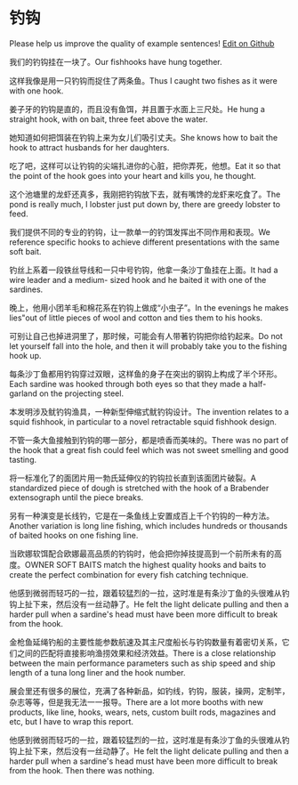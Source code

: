 # 钓钩

Please help us improve the quality of example sentences! [Edit on Github](https://github.com/jiyushe/jiyu-example-sentence-source/blob/main/chinese/diaogou.md)

<p><span class="chinese">我们的钓钩挂在一块了。</span><span class="english">Our fishhooks have hung together.</span></p>

<p><span class="chinese">这样我像是用一只钓钩而捉住了两条鱼。</span><span class="english">Thus I caught two fishes as it were with one hook.</span></p>

<p><span class="chinese">姜子牙的钓钩是直的，而且没有鱼饵，并且置于水面上三尺处。</span><span class="english">He hung a straight hook, with on bait, three feet above the water.</span></p>

<p><span class="chinese">她知道如何把饵装在钓钩上来为女儿们吸引丈夫。</span><span class="english">She knows how to bait the hook to attract husbands for her daughters.</span></p>

<p><span class="chinese">吃了吧，这样可以让钓钩的尖端扎进你的心脏，把你弄死，他想。</span><span class="english">Eat it so that the point of the hook goes into your heart and kills you, he thought.</span></p>

<p><span class="chinese">这个池塘里的龙虾还真多，我刚把钓钩放下去，就有嘴馋的龙虾来吃食了。</span><span class="english">The pond is really much, I lobster just put down by, there are greedy lobster to feed.</span></p>

<p><span class="chinese">我们提供不同的专业的钓钩，让一款单一的钓饵发挥出不同作用和表现。</span><span class="english">We reference specific hooks to achieve different presentations with the same soft bait.</span></p>

<p><span class="chinese">钓丝上系着一段铁丝导线和一只中号钓钩，他拿一条沙丁鱼挂在上面。</span><span class="english">It had a wire leader and a medium- sized hook and he baited it with one of the sardines.</span></p>

<p><span class="chinese">晚上，他用小团羊毛和棉花系在钓钩上做成“小虫子”。</span><span class="english">In the evenings he makes lies"out of little pieces of wool and cotton and ties them to his hooks.</span></p>

<p><span class="chinese">可别让自己也掉进洞里了，那时候，可能会有人带著钓钩把你给钓起来。</span><span class="english">Do not let yourself fall into the hole, and then it will probably take you to the fishing hook up.</span></p>

<p><span class="chinese">每条沙丁鱼都用钓钩穿过双眼，这样鱼的身子在突出的钢钩上构成了半个环形。</span><span class="english">Each sardine was hooked through both eyes so that they made a half-garland on the projecting steel.</span></p>

<p><span class="chinese">本发明涉及鱿钓钩渔具，一种新型伸缩式鱿钓钩设计。</span><span class="english">The invention relates to a squid fishhook, in particular to a novel retractable squid fishhook design.</span></p>

<p><span class="chinese">不管一条大鱼接触到钓钩的哪一部分，都是喷香而美味的。</span><span class="english">There was no part of the hook that a great fish could feel which was not sweet smelling and good tasting.</span></p>

<p><span class="chinese">将一标准化了的面团片用一勃氏延伸仪的钓钩拉长直到该面团片破裂。</span><span class="english">A standardized piece of dough is stretched with the hook of a Brabender extensograph until the piece breaks.</span></p>

<p><span class="chinese">另有一种演变是长线钓，它是在一条鱼线上安置成百上千个钓钩的一种方法。</span><span class="english">Another variation is long line fishing, which includes hundreds or thousands of baited hooks on one fishing line.</span></p>

<p><span class="chinese">当欧娜软饵配合欧娜最高品质的钓钩时，他会把你掉技提高到一个前所未有的高度。</span><span class="english">OWNER SOFT BAITS match the highest quality hooks and baits to create the perfect combination for every fish catching technique.</span></p>

<p><span class="chinese">他感到微弱而轻巧的一拉，跟着较猛烈的一拉，这时准是有条沙丁鱼的头很难从钓钩上扯下来，然后没有一丝动静了。</span><span class="english">He felt the light delicate pulling and then a harder pull when a sardine's head must have been more difficult to break from the hook.</span></p>

<p><span class="chinese">金枪鱼延绳钓船的主要性能参数航速及其主尺度船长与钓钩数量有着密切关系，它们之间的匹配将直接影响渔捞效果和经济效益。</span><span class="english">There is a close relationship between the main performance parameters such as ship speed and ship length of a tuna long liner and the hook number.</span></p>

<p><span class="chinese">展会里还有很多的展位，充满了各种新品，如钓线，钓钩，服装，操网，定制竿，杂志等等，但是我无法一一报导。</span><span class="english">There are a lot more booths with new products, like line, hooks, wears, nets, custom built rods, magazines and etc, but I have to wrap this report.</span></p>

<p><span class="chinese">他感到微弱而轻巧的一拉，跟着较猛烈的一拉，这时准是有条沙丁鱼的头很难从钓钩上扯下来，然后没有一丝动静了。</span><span class="english">He felt the light delicate pulling and then a harder pull when a sardine's head must have been more difficult to break from the hook. Then there was nothing.</span></p>

